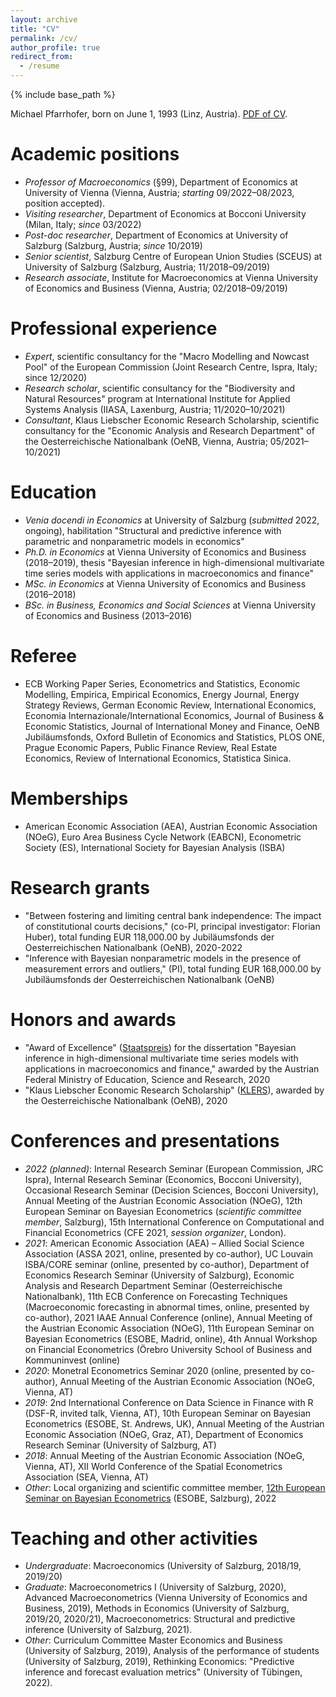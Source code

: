 ```yaml
---
layout: archive
title: "CV"
permalink: /cv/
author_profile: true
redirect_from:
  - /resume
---
```


{% include base_path %}

Michael Pfarrhofer, born on June 1, 1993 (Linz, Austria). [PDF of CV](https://www.dropbox.com/s/n6n6bivookcrc9b/cv.pdf?dl=0).

Academic positions
======
* _Professor of Macroeconomics_ (§99), Department of Economics at University of Vienna (Vienna, Austria; _starting_ 09/2022–08/2023, position accepted).
* _Visiting researcher_, Department of Economics at Bocconi University (Milan, Italy; _since_ 03/2022)
* _Post-doc researcher_, Department of Economics at University of Salzburg (Salzburg, Austria; _since_ 10/2019)
* _Senior scientist_, Salzburg Centre of European Union Studies (SCEUS) at University of Salzburg (Salzburg, Austria; 11/2018–09/2019)
* _Research associate_, Institute for Macroeconomics at Vienna University of Economics and Business (Vienna, Austria; 02/2018–09/2019)

Professional experience
======
* _Expert_, scientific consultancy for the "Macro Modelling and Nowcast Pool" of the European Commission (Joint Research Centre, Ispra, Italy; since 12/2020)
* _Research scholar_, scientific consultancy for the "Biodiversity and Natural Resources" program at International Institute for Applied Systems Analysis (IIASA, Laxenburg, Austria; 11/2020–10/2021)
* _Consultant_, Klaus Liebscher Economic Research Scholarship, scientific consultancy for the "Economic Analysis and Research Department" of the Oesterreichische Nationalbank (OeNB, Vienna, Austria; 05/2021–10/2021)

Education
======
* _Venia docendi in Economics_ at University of Salzburg (_submitted_ 2022, ongoing), habilitation "Structural and predictive inference with parametric and nonparametric models in economics"
* _Ph.D. in Economics_ at Vienna University of Economics and Business (2018–2019), thesis "Bayesian inference in high-dimensional multivariate time series models with applications in macroeconomics and finance"
* _MSc. in Economics_ at Vienna University of Economics and Business (2016–2018)
* _BSc. in Business, Economics and Social Sciences_ at Vienna University of Economics and Business (2013–2016)

Referee
======
* ECB Working Paper Series, Econometrics and Statistics, Economic Modelling, Empirica, Empirical Economics, Energy Journal, Energy Strategy Reviews, German Economic Review, International Economics, Economia Internazionale/International Economics, Journal of Business & Economic Statistics, Journal of International Money and Finance, OeNB Jubiläumsfonds, Oxford Bulletin of Economics and Statistics, PLOS ONE, Prague Economic Papers, Public Finance Review, Real Estate Economics, Review of International Economics, Statistica Sinica.

Memberships
======
* American Economic Association (AEA), Austrian Economic Association (NOeG), Euro Area Business Cycle Network (EABCN), Econometric Society (ES), International Society for Bayesian Analysis (ISBA)

Research grants
======
* "Between fostering and limiting central bank independence: The impact of constitutional courts decisions," (co-PI, principal investigator: Florian Huber), total funding EUR 118,000.00 by Jubiläumsfonds der Oesterreichischen Nationalbank (OeNB), 2020-2022
* "Inference with Bayesian nonparametric models in the presence of measurement errors and outliers," (PI), total funding EUR 168,000.00 by Jubiläumsfonds der Oesterreichischen Nationalbank (OeNB)

Honors and awards
======
* "Award of Excellence" ([Staatspreis](https://www.bmbwf.gv.at/Ministerium/Staatspreise-und-Auszeichnungen/Staatspreise.html)) for the dissertation "Bayesian inference in high-dimensional multivariate time series models with applications in macroeconomics and finance," awarded by the Austrian Federal Ministry of Education, Science and Research, 2020
* "Klaus Liebscher Economic Research Scholarship" ([KLERS](https://www.oenb.at/en/About-Us/Research-Promotion/scholarships_and_awards/klaus_liebscher_economic_research_scholarship.html)), awarded by the Oesterreichische Nationalbank (OeNB), 2020

Conferences and presentations
======
* _2022 (planned)_: Internal Research Seminar (European Commission, JRC Ispra), Internal Research Seminar (Economics, Bocconi University), Occasional Research Seminar (Decision Sciences, Bocconi University), Annual Meeting of the Austrian Economic Association (NOeG), 12th European Seminar on Bayesian Econometrics (_scientific committee member_, Salzburg), 15th International Conference on Computational and Financial Econometrics (CFE 2021, _session organizer_, London).
* _2021_: American Economic Association (AEA) – Allied Social Science Association (ASSA 2021, online, presented by co-author), UC Louvain ISBA/CORE seminar (online, presented by co-author), Department of Economics Research Seminar (University of Salzburg), Economic Analysis and Research Department Seminar (Oesterreichische Nationalbank), 11th ECB Conference on Forecasting Techniques (Macroeconomic forecasting in abnormal times, online, presented by co-author), 2021 IAAE Annual Conference (online), Annual Meeting of the Austrian Economic Association (NOeG), 11th European Seminar on Bayesian Econometrics (ESOBE, Madrid, online), 4th Annual Workshop on Financial Econometrics (Örebro University School of Business and Kommuninvest (online)
* _2020_: Monetral Econometrics Seminar 2020 (online, presented by co-author), Annual Meeting of the Austrian Economic Association (NOeG, Vienna, AT)
* _2019_: 2nd International Conference on Data Science in Finance with R (DSF-R, invited talk, Vienna, AT), 10th European Seminar on Bayesian Econometrics (ESOBE, St. Andrews, UK), Annual Meeting of the Austrian Economic Association (NOeG, Graz, AT), Department of Economics Research Seminar (University of Salzburg, AT)
* _2018_: Annual Meeting of the Austrian Economic Association (NOeG, Vienna, AT), XII World Conference of the Spatial Econometrics Association (SEA, Vienna, AT)
* _Other_: Local organizing and scientific committee member, [12th European Seminar on Bayesian Econometrics](https://sites.google.com/view/esobe2022salzburg) (ESOBE, Salzburg), 2022

Teaching and other activities
======
* _Undergraduate_: Macroeconomics (University of Salzburg, 2018/19, 2019/20)
* _Graduate_: Macroeconometrics I (University of Salzburg, 2020), Advanced Macroeconometrics (Vienna University of Economics and Business, 2019), Methods in Economics (University of Salzburg, 2019/20, 2020/21), Macroeconometrics: Structural and predictive inference (University of Salzburg, 2021).
* _Other_: Curriculum Committee Master Economics and Business (University of Salzburg, 2019), Analysis of the performance of students (University of Salzburg, 2019), Rethinking Economics: "Predictive inference and forecast evaluation metrics" (University of Tübingen, 2022).
